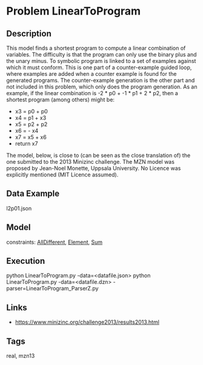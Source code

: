 # Problem LinearToProgram
## Description
This model finds a shortest program to compute a linear combination of variables.
The difficulty is that the program can only use the binary plus and the unary minus.
To symbolic program is linked to a set of examples against which it must conform.
This is one part of a counter-example guided loop, where examples are added when a counter example is found for the generated programs.
The counter-example generation is the other part and not included in this problem, which only does the program generation.
As an example, if the linear combination is -2 * p0 + -1 * p1 + 2 * p2, then a shortest program (among others) might be:
  - x3 = p0 + p0
  - x4 = p1 + x3
  - x5 = p2 + p2
  - x6 = - x4
  - x7 = x5 + x6
  - return x7

The model, below, is close to (can be seen as the close translation of) the one submitted to the 2013 Minizinc challenge.
The MZN model was proposed by Jean-Noel Monette, Uppsala University.
No Licence was explicitly mentioned (MIT Licence assumed).

## Data Example
  l2p01.json

## Model
  constraints: [AllDifferent](http://pycsp.org/documentation/constraints/AllDifferent), [Element](http://pycsp.org/documentation/constraints/Element), [Sum](http://pycsp.org/documentation/constraints/Sum)

## Execution
  python LinearToProgram.py -data=<datafile.json>
  python LinearToProgram.py -data=<datafile.dzn> -parser=LinearToProgram_ParserZ.py

## Links
  - https://www.minizinc.org/challenge2013/results2013.html

## Tags
  real, mzn13
